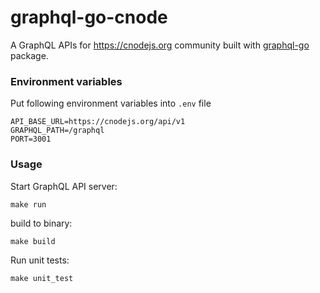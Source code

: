 # graphql-go-cnode

A GraphQL APIs for https://cnodejs.org community built with [graphql-go](https://github.com/graphql-go/graphql) package.

### Environment variables

Put following environment variables into `.env` file

```
API_BASE_URL=https://cnodejs.org/api/v1
GRAPHQL_PATH=/graphql
PORT=3001
```

### Usage

Start GraphQL API server:
```
make run
```

build to binary:
```
make build
```

Run unit tests:
```
make unit_test
```

